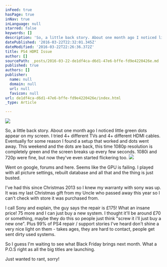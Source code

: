 ```yaml
---
inFeed: true
hasPage: true
inNav: true
inLanguage: null
starred: false
keywords: []
description: 'So, a little back story. About one month ago I noticed little green dots appear on my screen. I tried 4+ different TVs and 4+ different HDMI cables. Eventually for some reason I found a setup that worked and dots went away.'
datePublished: '2016-03-22T22:32:01.345Z'
dateModified: '2016-03-22T22:26:36.372Z'
title: PS4 HDMI Issue
author: []
sourcePath: _posts/2016-03-22-de1df4ca-d6d1-47e6-bffe-fd9e4220426e.md
published: true
authors: []
publisher:
  name: null
  domain: null
  url: null
  favicon: null
url: de1df4ca-d6d1-47e6-bffe-fd9e4220426e/index.html
_type: Article

---
```

![](https://the-grid-user-content.s3-us-west-2.amazonaws.com/4fb29b5b-d7c7-4b73-aa5e-559171053a0c.jpg)

So, a little back story. About one month ago I noticed little green dots appear on my screen. I tried 4+ different TVs and 4+ different HDMI cables. Eventually for some reason I found a setup that worked and dots went away. This weekend and the dots are back, this time 1080p resolution is completely green and the screen breaks up every few seconds. 1080i and 720p were fine, but now they've even started flickering too.
![](https://the-grid-user-content.s3-us-west-2.amazonaws.com/8de6d5c9-fe72-42e1-8258-c2edbe11db4e.jpg)

Went on google, forums and here. Seems like the GPU is failing. I played with all picture settings, rebuilt database and all that and the thing is just busted.

I've had this since Christmas 2013 so I knew my warranty with sony was up. It was my last Christmas gift from my Uncle who passed away this year so I can't check with store it was purchased from.

I call Sony and explain, the guy says the repair is £175! What an insane price! 75 more and I can just buy a new system. I thought it'll be around £70 or something, maybe they do this so people just think "screw it i'll just buy a new one". Plus 99% of PS4 repair / support stories I've heard don't shine a very nice light on them - takes ages, they are hard to contact, people get sent dirty used systems.

So I guess I'm waiting to see what Black Friday brings next month. What a P.O.S right as all the big titles are launching.

Just wanted to rant, sorry!